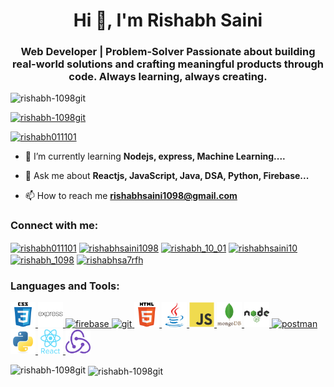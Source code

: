 <h1 align="center">Hi 👋, I'm Rishabh Saini</h1>
<h3 align="center">Web Developer | Problem-Solver Passionate about building real-world solutions and crafting meaningful products through code. Always learning, always creating.</h3>

<p align="left"> <img src="https://komarev.com/ghpvc/?username=rishabh-1098git&label=Profile%20views&color=0e75b6&style=flat" alt="rishabh-1098git" /> </p>

<p align="left"> <a href="https://github.com/ryo-ma/github-profile-trophy"><img src="https://github-profile-trophy.vercel.app/?username=rishabh-1098git" alt="rishabh-1098git" /></a> </p>

<p align="left"> <a href="https://twitter.com/rishabh011101" target="blank"><img src="https://img.shields.io/twitter/follow/rishabh011101?logo=twitter&style=for-the-badge" alt="rishabh011101" /></a> </p>

- 🌱 I’m currently learning **Nodejs, express, Machine Learning....**

- 💬 Ask me about **Reactjs, JavaScript, Java, DSA, Python, Firebase...**

- 📫 How to reach me **rishabhsaini1098@gmail.com**

<h3 align="left">Connect with me:</h3>
<p align="left">
<a href="https://twitter.com/rishabh011101" target="blank"><img align="center" src="https://raw.githubusercontent.com/rahuldkjain/github-profile-readme-generator/master/src/images/icons/Social/twitter.svg" alt="rishabh011101" height="30" width="40" /></a>
<a href="https://linkedin.com/in/rishabhsaini1098" target="blank"><img align="center" src="https://raw.githubusercontent.com/rahuldkjain/github-profile-readme-generator/master/src/images/icons/Social/linked-in-alt.svg" alt="rishabhsaini1098" height="30" width="40" /></a>
<a href="https://instagram.com/rishabh_10_01" target="blank"><img align="center" src="https://raw.githubusercontent.com/rahuldkjain/github-profile-readme-generator/master/src/images/icons/Social/instagram.svg" alt="rishabh_10_01" height="30" width="40" /></a>
<a href="https://www.codechef.com/users/rishabhsaini10" target="blank"><img align="center" src="https://cdn.jsdelivr.net/npm/simple-icons@3.1.0/icons/codechef.svg" alt="rishabhsaini10" height="30" width="40" /></a>
<a href="https://www.leetcode.com/rishabh_1098" target="blank"><img align="center" src="https://raw.githubusercontent.com/rahuldkjain/github-profile-readme-generator/master/src/images/icons/Social/leet-code.svg" alt="rishabh_1098" height="30" width="40" /></a>
<a href="https://auth.geeksforgeeks.org/user/rishabhsa7rfh" target="blank"><img align="center" src="https://raw.githubusercontent.com/rahuldkjain/github-profile-readme-generator/master/src/images/icons/Social/geeks-for-geeks.svg" alt="rishabhsa7rfh" height="30" width="40" /></a>
</p>

<h3 align="left">Languages and Tools:</h3>
<p align="left"> <a href="https://www.w3schools.com/css/" target="_blank" rel="noreferrer"> <img src="https://raw.githubusercontent.com/devicons/devicon/master/icons/css3/css3-original-wordmark.svg" alt="css3" width="40" height="40"/> </a> <a href="https://expressjs.com" target="_blank" rel="noreferrer"> <img src="https://raw.githubusercontent.com/devicons/devicon/master/icons/express/express-original-wordmark.svg" alt="express" width="40" height="40"/> </a> <a href="https://firebase.google.com/" target="_blank" rel="noreferrer"> <img src="https://www.vectorlogo.zone/logos/firebase/firebase-icon.svg" alt="firebase" width="40" height="40"/> </a> <a href="https://git-scm.com/" target="_blank" rel="noreferrer"> <img src="https://www.vectorlogo.zone/logos/git-scm/git-scm-icon.svg" alt="git" width="40" height="40"/> </a> <a href="https://www.w3.org/html/" target="_blank" rel="noreferrer"> <img src="https://raw.githubusercontent.com/devicons/devicon/master/icons/html5/html5-original-wordmark.svg" alt="html5" width="40" height="40"/> </a> <a href="https://www.java.com" target="_blank" rel="noreferrer"> <img src="https://raw.githubusercontent.com/devicons/devicon/master/icons/java/java-original.svg" alt="java" width="40" height="40"/> </a> <a href="https://developer.mozilla.org/en-US/docs/Web/JavaScript" target="_blank" rel="noreferrer"> <img src="https://raw.githubusercontent.com/devicons/devicon/master/icons/javascript/javascript-original.svg" alt="javascript" width="40" height="40"/> </a> <a href="https://www.mongodb.com/" target="_blank" rel="noreferrer"> <img src="https://raw.githubusercontent.com/devicons/devicon/master/icons/mongodb/mongodb-original-wordmark.svg" alt="mongodb" width="40" height="40"/> </a> <a href="https://nodejs.org" target="_blank" rel="noreferrer"> <img src="https://raw.githubusercontent.com/devicons/devicon/master/icons/nodejs/nodejs-original-wordmark.svg" alt="nodejs" width="40" height="40"/> </a> <a href="https://postman.com" target="_blank" rel="noreferrer"> <img src="https://www.vectorlogo.zone/logos/getpostman/getpostman-icon.svg" alt="postman" width="40" height="40"/> </a> <a href="https://www.python.org" target="_blank" rel="noreferrer"> <img src="https://raw.githubusercontent.com/devicons/devicon/master/icons/python/python-original.svg" alt="python" width="40" height="40"/> </a> <a href="https://reactjs.org/" target="_blank" rel="noreferrer"> <img src="https://raw.githubusercontent.com/devicons/devicon/master/icons/react/react-original-wordmark.svg" alt="react" width="40" height="40"/> </a> <a href="https://redux.js.org" target="_blank" rel="noreferrer"> <img src="https://raw.githubusercontent.com/devicons/devicon/master/icons/redux/redux-original.svg" alt="redux" width="40" height="40"/> </a> </p>

<p><img align="left" src="https://github-readme-stats.vercel.app/api/top-langs?username=rishabh-1098git&show_icons=true&locale=en&layout=compact" alt="rishabh-1098git" /></p>

<p>&nbsp;<img align="center" src="https://github-readme-stats.vercel.app/api?username=rishabh-1098git&show_icons=true&locale=en" alt="rishabh-1098git" /></p>
